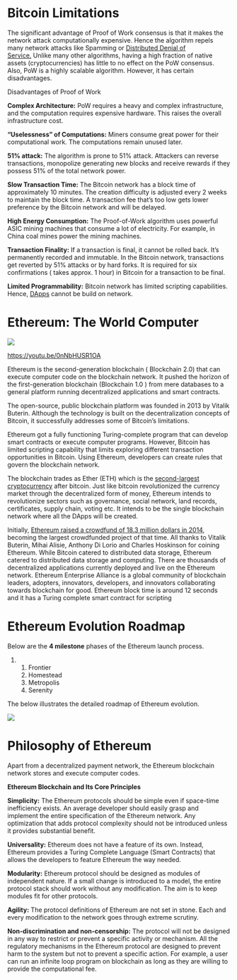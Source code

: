 
# Bitcoin Limitations

The significant advantage of Proof of Work consensus is that it makes the network attack computationally expensive. Hence the algorithm repels many network attacks like Spamming or [Distributed Denial of Service.](https://en.wikipedia.org/wiki/Denial-of-service_attack) Unlike many other algorithms, having a high fraction of native assets (cryptocurrencies) has little to no effect on the PoW consensus. Also, PoW is a highly scalable algorithm. However, it has certain disadvantages.

Disadvantages of Proof of Work

**Complex Architecture:** PoW requires a heavy and complex infrastructure, and the computation requires expensive hardware. This raises the overall infrastructure cost.

**“Uselessness” of Computations:** Miners consume great power for their computational work. The computations remain unused later.

**51% attack:** The algorithm is prone to 51% attack. Attackers can reverse transactions, monopolize generating new blocks and receive rewards if they possess 51% of the total network power.

**Slow Transaction Time:** The Bitcoin network has a block time of approximately 10 minutes. The creation difficulty is adjusted every 2 weeks to maintain the block time. A transaction fee that’s too low gets lower preference by the Bitcoin network and will be delayed.

**High Energy Consumption:** The Proof-of-Work algorithm uses powerful ASIC mining machines that consume a lot of electricity. For example, in China coal mines power the mining machines.

**Transaction Finality:** If a transaction is final, it cannot be rolled back. It’s permanently recorded and immutable. In the Bitcoin network, transactions get reverted by 51% attacks or by hard forks. It is required for six confirmations ( takes approx. 1 hour) in Bitcoin for a transaction to be final.

**Limited Programmability:** Bitcoin network has limited scripting capabilities. Hence, [DApps](https://learn.kba.ai/course/blockchain-foundation-program/lessons/decentralized-application/) cannot be build on network.

# Ethereum: The World Computer

![](https://learn.kba.ai/wp-content/uploads/2021/10/ethereum-logo-landscape-purple.png)

https://youtu.be/0nNbHUSR1OA

Ethereum is the second-generation blockchain ( Blockchain 2.0) that can execute computer code on the blockchain network. It pushed the horizon of the first-generation blockchain (Blockchain 1.0 ) from mere databases to a general platform running decentralized applications and smart contracts.

The open-source, public blockchain platform was founded in 2013 by Vitalik Buterin. Although the technology is built on the decentralization concepts of Bitcoin, it successfully addresses some of Bitcoin’s limitations.

Ethereum got a fully functioning Turing-complete program that can develop smart contracts or execute computer programs. However, Bitcoin has limited scripting capability that limits exploring different transaction opportunities in Bitcoin. Using Ethereum, developers can create rules that govern the blockchain network.

The blockchain trades as Ether (ETH) which is the [second-largest cryptocurrency](https://coinmarketcap.com/) after bitcoin. Just like bitcoin revolutionized the currency market through the decentralized form of money, Ethereum intends to revolutionize sectors such as governance, social network, land records, certificates, supply chain, voting etc. It intends to be the single blockchain network where all the DApps will be created.

Initially, [Ethereum raised a crowdfund of 18.3 million dollars in 2014](https://en.wikipedia.org/wiki/List_of_highest-funded_crowdfunding_projects), becoming the largest crowdfunded project of that time. All thanks to Vitalik Buterin, Mihai Alisie, Anthony Di Lorio and Charles Hoskinson for coining Ethereum. While Bitcoin catered to distributed data storage, Ethereum catered to distributed data storage and computing. There are thousands of decentralized applications currently deployed and live on the Ethereum network. Ethereum Enterprise Alliance is a global community of blockchain leaders, adopters, innovators, developers, and innovators collaborating towards blockchain for good. Ethereum block time is around 12 seconds and it has a Turing complete smart contract for scripting


# Ethereum Evolution Roadmap

Below are the **4 milestone** phases of the Ethereum launch process.

1. 1. Frontier
    2. Homestead
    3. Metropolis
    4. Serenity

The below illustrates the detailed roadmap of Ethereum evolution.

![](https://learn.kba.ai/wp-content/uploads/2022/09/EthereumRoadmap.png)


# Philosophy of Ethereum

Apart from a decentralized payment network, the Ethereum blockchain network stores and execute computer codes.

**Ethereum Blockchain and Its Core Principles**

**Simplicity:** The Ethereum protocols should be simple even if space-time inefficiency exists. An average developer should easily grasp and implement the entire specification of the Ethereum network. Any optimization that adds protocol complexity should not be introduced unless it provides substantial benefit.

**Universality:** Ethereum does not have a feature of its own. Instead, Ethereum provides a Turing Complete Language (Smart Contracts) that allows the developers to feature Ethereum the way needed.

**Modularity:** Ethereum protocol should be designed as modules of independent nature. If a small change is introduced to a model, the entire protocol stack should work without any modification. The aim is to keep modules fit for other protocols.

**Agility:** The protocol definitions of Ethereum are not set in stone. Each and every modification to the network goes through extreme scrutiny.

**Non-discrimination and non-censorship:** The protocol will not be designed in any way to restrict or prevent a specific activity or mechanism. All the regulatory mechanisms in the Ethereum protocol are designed to prevent harm to the system but not to prevent a specific action. For example, a user can run an infinite loop program on blockchain as long as they are willing to provide the computational fee.